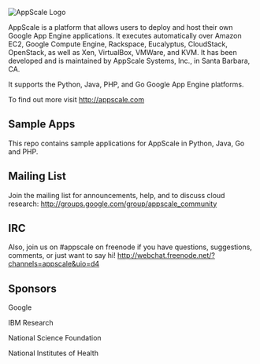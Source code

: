 ![AppScale Logo](http://www.appscale.com/wp-content/uploads/2014/06/black-appscale-logo-small.jpg)

AppScale is a platform that allows users to deploy and host their 
own Google App Engine applications. It executes automatically over 
Amazon EC2, Google Compute Engine, Rackspace, Eucalyptus, CloudStack,
OpenStack, as well as Xen, VirtualBox, VMWare, and KVM. It has been
developed and  is maintained by AppScale Systems, Inc., in Santa
Barbara, CA.

It supports the Python, Java, PHP, and Go
Google App Engine platforms.

To find out more visit http://appscale.com

## Sample Apps ##
This repo contains sample applications for AppScale in Python, Java, Go and PHP.

## Mailing List ##
Join the mailing list for announcements, help, and to discuss 
cloud research: http://groups.google.com/group/appscale_community

## IRC ##
Also, join us on #appscale on freenode if you have questions, suggestions, 
comments, or just want to say hi!
http://webchat.freenode.net/?channels=appscale&uio=d4

## Sponsors ##
Google

IBM Research

National Science Foundation

National Institutes of Health

